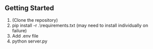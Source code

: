## Getting Started
1. (Clone the repository)
2. pip install -r .\requirements.txt (may need to install individually on failure)
6. Add .env file
7. python server.py
